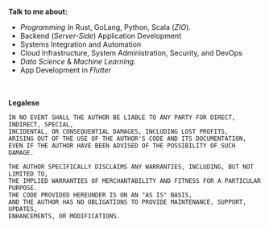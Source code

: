 <b align="center">Talk to me about: </b>

- _Programming In_ Rust, GoLang, Python, Scala (_ZIO_).
- Backend (_Server-Side_) Application Development
- Systems Integration and Automation
- Cloud Infrastructure, System Administration, Security, and DevOps
- _Data Science_ & _Machine Learning_.
- App Development in _Flutter_

<br/>

<br/>
<b align="center">Legalese</b>

```
IN NO EVENT SHALL THE AUTHOR BE LIABLE TO ANY PARTY FOR DIRECT, INDIRECT, SPECIAL,
INCIDENTAL, OR CONSEQUENTIAL DAMAGES, INCLUDING LOST PROFITS,
ARISING OUT OF THE USE OF THE AUTHOR'S CODE AND ITS DOCUMENTATION,
EVEN IF THE AUTHOR HAVE BEEN ADVISED OF THE POSSIBILITY OF SUCH DAMAGE.

THE AUTHOR SPECIFICALLY DISCLAIMS ANY WARRANTIES, INCLUDING, BUT NOT LIMITED TO,
THE IMPLIED WARRANTIES OF MERCHANTABILITY AND FITNESS FOR A PARTICULAR PURPOSE.
THE CODE PROVIDED HEREUNDER IS ON AN "AS IS" BASIS,
AND THE AUTHOR HAS NO OBLIGATIONS TO PROVIDE MAINTENANCE, SUPPORT, UPDATES,
ENHANCEMENTS, OR MODIFICATIONS.
```

<br/>
